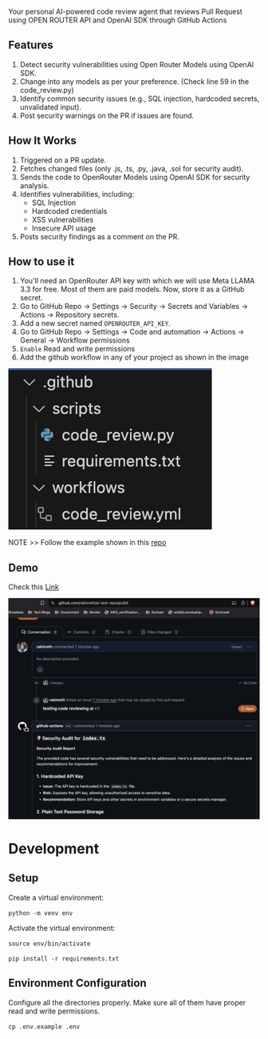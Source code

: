Your personal AI-powered code review agent that reviews Pull Request using OPEN ROUTER API and OpenAI SDK through GitHub Actions

## Features
1. Detect security vulnerabilities using Open Router Models using OpenAI SDK.
2. Change into any models as per your preference. (Check line 59 in the code_review.py)
3. Identify common security issues (e.g., SQL injection, hardcoded secrets, unvalidated input).
4. Post security warnings on the PR if issues are found.


## How It Works
1. Triggered on a PR update.
2. Fetches changed files (only .js, .ts, .py, .java, .sol for security audit).
3. Sends the code to OpenRouter Models using OpenAI SDK for security analysis.
4. Identifies vulnerabilities, including:
    - SQL Injection
    - Hardcoded credentials
    - XSS vulnerabilities
    - Insecure API usage
5. Posts security findings as a comment on the PR.

## How to use it

1. You'll need an OpenRouter API key with which we will use Meta LLAMA 3.3 for free. Most of them are paid models. Now, store it as a GitHub secret.
2. Go to GitHub Repo → Settings → Security → Secrets and Variables → Actions → Repository secrets.
3. Add a new secret named `OPENROUTER_API_KEY`.
4. Go to GitHub Repo → Settings → Code and automation → Actions → General → Workflow permissions
5. `Enable` Read and write permissions
6. Add the github workflow in any of your project as shown in the image

![Workflow Structure](images/structure.png)


NOTE >> Follow the example shown in this [repo](https://github.com/rakimsth/ai-test-repo)

## Demo

Check this [Link](https://github.com/rakimsth/ai-test-repo/pull/4)

![Demo Image](images/demo.png)

# Development

## Setup
Create a virtual environment:

```
python -m venv env
```

Activate the virtual environment:

```
source env/bin/activate
```

```
pip install -r requirements.txt
```

## Environment Configuration
Configure all the directories properly. Make sure all of them have proper read and write permissions.

```
cp .env.example .env
```
